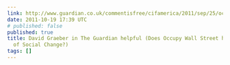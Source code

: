 ```yaml
---
link: http://www.guardian.co.uk/commentisfree/cifamerica/2011/sep/25/occupy-wall-street-protest?fb=optOut
date: 2011-10-19 17:39 UTC
# published: false
published: true
title: David Graeber in The Guardian helpful (Does Occupy Wall Street have a Theory
  of Social Change?)
tags: []
---
```



